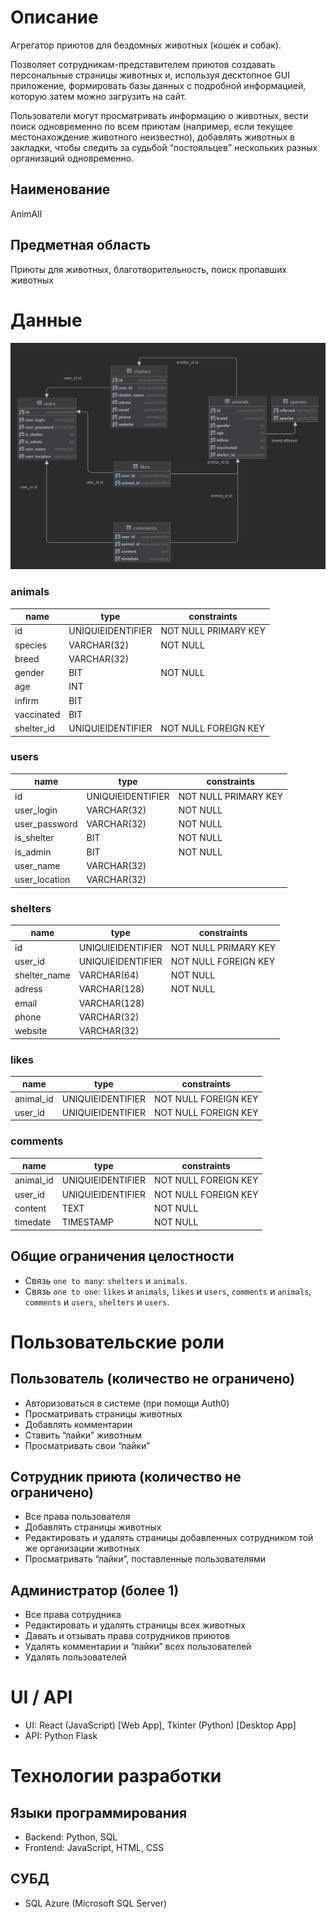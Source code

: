 # Описание
Агрегатор приютов для бездомных животных (кошек и собак). 

Позволяет сотрудникам-представителем приютов создавать персональные страницы животных и, используя десктопное GUI приложение, формировать базы данных с подробной информацией, которую затем можно загрузить на сайт.

Пользователи могут просматривать информацию о животных, вести поиск одновременно по всем приютам (например, если текущее местонахождение животного неизвестно), добавлять животных в закладки, чтобы следить за судьбой “постояльцев” нескольких разных организаций одновременно.  

## Наименование 
AnimAll

## Предметная область

Приюты для животных, благотворительность, поиск пропавших животных

# Данные
![ER Diagram blank](https://raw.githubusercontent.com/alxtt/AnimAll/main/AnimAll-BD%20.png)

### animals
name | type | constraints
--- | --- | ---
id | UNIQUIEIDENTIFIER | NOT NULL PRIMARY KEY
species | VARCHAR(32) | NOT NULL
breed | VARCHAR(32) | 
gender | BIT | NOT NULL
age | INT |
infirm | BIT |
vaccinated | BIT |
shelter_id | UNIQUIEIDENTIFIER | NOT NULL FOREIGN KEY

### users
name | type | constraints
--- | --- | ---
id | UNIQUIEIDENTIFIER | NOT NULL PRIMARY KEY
user_login | VARCHAR(32) | NOT NULL
user_password | VARCHAR(32) | NOT NULL
is_shelter | BIT | NOT NULL
is_admin | BIT | NOT NULL
user_name | VARCHAR(32) |
user_location | VARCHAR(32) |

### shelters
name | type | constraints
--- | --- | ---
id | UNIQUIEIDENTIFIER | NOT NULL PRIMARY KEY
user_id | UNIQUIEIDENTIFIER | NOT NULL FOREIGN KEY
shelter_name | VARCHAR(64) | NOT NULL
adress | VARCHAR(128) | NOT NULL
email | VARCHAR(128) |
phone | VARCHAR(32) |
website | VARCHAR(32) |

### likes
name | type | constraints
--- | --- | ---
animal_id | UNIQUIEIDENTIFIER | NOT NULL FOREIGN KEY
user_id | UNIQUIEIDENTIFIER | NOT NULL FOREIGN KEY

### comments
name | type | constraints
--- | --- | ---
animal_id | UNIQUIEIDENTIFIER | NOT NULL FOREIGN KEY
user_id | UNIQUIEIDENTIFIER | NOT NULL FOREIGN KEY
content | TEXT | NOT NULL
timedate | TIMESTAMP | NOT NULL

## Общие ограничения целостности
- Связь `one to many`: `shelters` и `animals`.
- Связь `one to one`: `likes` и `animals`, `likes` и `users`, `comments` и `animals`, `comments` и `users`, `shelters` и `users`.

# Пользовательские роли

## Пользователь (количество не ограничено)
- Авторизоваться в системе (при помощи Auth0)
- Просматривать страницы животных
- Добавлять комментарии
- Ставить “лайки” животным
- Просматривать свои “лайки”

## Сотрудник приюта (количество не ограничено)
- Все права пользователя
- Добавлять страницы животных
- Редактировать и удалять страницы добавленных сотрудником той же организации животных
- Просматривать “лайки”, поставленные пользователями

## Администратор (более 1)
- Все права сотрудника
- Редактировать и удалять страницы всех животных
- Давать и отзывать права сотрудников приютов
- Удалять комментарии и “лайки” всех пользователей
- Удалять пользователей


# UI / API 

- UI: React (JavaScript) [Web App], Tkinter (Python) [Desktop App]
- API: Python Flask

# Технологии разработки

## Языки программирования

- Backend: Python, SQL
- Frontend: JavaScript, HTML, CSS

## СУБД

- SQL Azure (Microsoft SQL Server)
